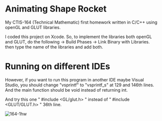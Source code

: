 # Animating Shape Rocket
My CTIS-164 (Technical Mathematic) first homework written in C/C++ using openGL and GLUT libraries.

I coded this project on Xcode. So, to implement the libraries both openGL and GLUT, do the following -> Build Phases -> Link Binary with Libraries. then type the name of the libraries and add both.


# Running on different IDEs
However, if you want to run this program in another IDE maybe Visual Studio, you should change "vsprintf" to "vsprintf_s" at 129 and 146th lines. And the main function should be void instead of returning int. 

And try this one " #include <GL/glut.h> " instead of " #include <GLUT/GLUT.h> " 36th line.

![164-1hw](https://user-images.githubusercontent.com/32802165/63017498-2ae15a00-be9f-11e9-96c6-4f1f45388a12.gif)
